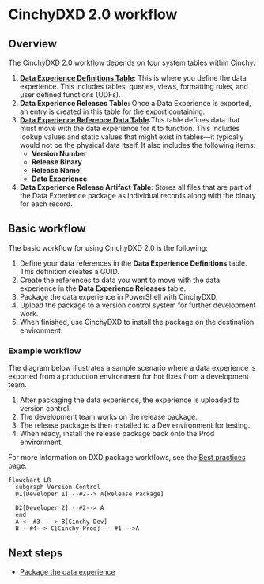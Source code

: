 # CinchyDXD 2.0 workflow

## Overview

The CinchyDXD 2.0 workflow depends on four system tables within Cinchy:

1. [**Data Experience Definitions Table**](/guides-for-using-cinchy/builder-guides/cinchydxd-utility/References/data-experience-definitions.md): This is where you define the data experience. This includes tables, queries, views, formatting rules, and user defined functions (UDFs).
3. **Data Experience Releases Table:** Once a Data Experience is exported, an entry is created in this table for the export containing:
2. [**Data Experience Reference Data Table**](/guides-for-using-cinchy/builder-guides/cinchydxd-utility/References/data-experience-reference.md):This table defines data that must move with the data experience for it to function. This includes lookup values and static values that might exist in tables—it typically would not be the physical data itself. It also includes the following items:
   * **Version Number**
   * **Release Binary**
   * **Release Name**
   * **Data Experience**
4. **Data Experience Release Artifact Table**: Stores all files that are part of the Data Experience package as individual records along with the binary for each record.

## Basic workflow 

The basic workflow for using CinchyDXD 2.0 is the following:

1. Define your data references in the **Data Experience Definitions** table. This definition creates a GUID.
1. Create the references to data you want to move with the data experience in the **Data Experience Releases** table.
1. Package the data experience in PowerShell with CinchyDXD.
1. Upload the package to a version control system for further development work.
1. When finished, use CinchyDXD to install the package on the destination environment.

### Example workflow

The diagram below illustrates a sample scenario where a data experience is exported from a production environment for hot fixes from a development team.

1. After packaging the data experience, the experience is uploaded to version control.
1. The development team works on the release package.
1. The release package is then installed to a Dev environment for testing.
1. When ready, install the release package back onto the Prod environment.

<!-- Best practices either here or on a new page  -->
For more information on DXD package workflows, see the [Best practices](TBD) page.

```mermaid
flowchart LR
  subgraph Version Control 
  D1[Developer 1] --#2--> A[Release Package]

  D2[Developer 2] --#2--> A
  end
  A <--#3----> B[Cinchy Dev]
  B --#4--> C[Cinchy Prod] -- #1 -->A
```

## Next steps

- [Package the data experience]()